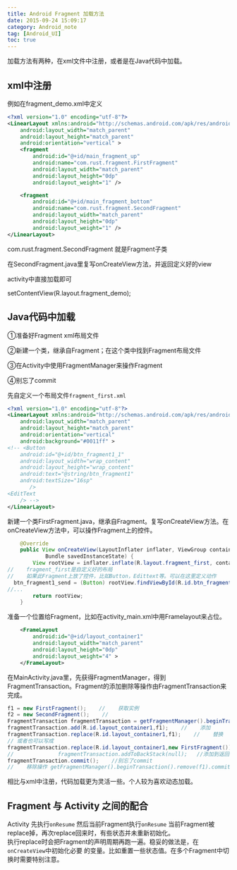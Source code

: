 ```yaml
---
title: Android Fragment 加载方法
date: 2015-09-24 15:09:17
category: Android_note
tag: [Android_UI]
toc: true
---
```


加载方法有两种，在xml文件中注册，或者是在Java代码中加载。

## xml中注册

例如在fragment_demo.xml中定义
```xml
<?xml version="1.0" encoding="utf-8"?>
<LinearLayout xmlns:android="http://schemas.android.com/apk/res/android"
    android:layout_width="match_parent"
    android:layout_height="match_parent"
    android:orientation="vertical" >
    <fragment
        android:id="@+id/main_fragment_up"
        android:name="com.rust.fragment.FirstFragment"
        android:layout_width="match_parent"
        android:layout_height="0dp"
        android:layout_weight="1" />

    <fragment
        android:id="@+id/main_fragment_bottom"
        android:name="com.rust.fragment.SecondFragment"
        android:layout_width="match_parent"
        android:layout_height="0dp"
        android:layout_weight="1" />
</LinearLayout>
```
com.rust.fragment.SecondFragment 就是Fragment子类

在SecondFragment.java里复写onCreateView方法，并返回定义好的view

activity中直接加载即可

setContentView(R.layout.fragment_demo);

## Java代码中加载

①准备好Fragment xml布局文件

②新建一个类，继承自Fragment；在这个类中找到Fragment布局文件

③在Activity中使用FragmentManager来操作Fragment

④别忘了commit

先自定义一个布局文件`fragment_first.xml`

```xml
<?xml version="1.0" encoding="utf-8"?>
<LinearLayout xmlns:android="http://schemas.android.com/apk/res/android"
    android:layout_width="match_parent"
    android:layout_height="match_parent"
    android:orientation="vertical"
    android:background="#0011ff" >
<!-- <Button
    android:id="@+id/btn_fragment1_1"
    android:layout_width="wrap_content"
    android:layout_height="wrap_content"
    android:text="@string/btn_fragment1"
    android:textSize="16sp"
       />
<EditText
    /> -->
</LinearLayout>
```


新建一个类FirstFragment.java，继承自Fragment。复写onCreateView方法。在onCreateView方法中，可以操作Fragment上的控件。
```java
    @Override
	public View onCreateView(LayoutInflater inflater, ViewGroup container,
			Bundle savedInstanceState) {
		View rootView = inflater.inflate(R.layout.fragment_first, container,false);
//    fragment_first是自定义好的布局
//    如果此Fragment上放了控件，比如Button，Edittext等。可以在这里定义动作
  btn_fragment1_send = (Button) rootView.findViewById(R.id.btn_fragment1_1);
//...
		return rootView;
	}
```


准备一个位置给Fragment，比如在activity_main.xml中用Framelayout来占位。
```xml
    <FrameLayout
        android:id="@+id/layout_container1"
        android:layout_width="match_parent"
        android:layout_height="0dp"
        android:layout_weight="4" >
    </FrameLayout>
```


在MainActivity.java里，先获得FragmentManager，得到FragmentTransaction。Fragment的添加删除等操作由FragmentTransaction来完成。
```java
f1 = new FirstFragment();    //    获取实例
f2 = new SecondFragment();    //
FragmentTransaction fragmentTransaction = getFragmentManager().beginTransaction();
fragmentTransaction.add(R.id.layout_container1,f1);    //    添加
fragmentTransaction.replace(R.id.layout_container1,f1);    //    替换
// 或者也可以写成
fragmentTransaction.replace(R.id.layout_container1,new FirstFragment());
//				fragmentTransaction.addToBackStack(null);	//添加到返回栈，这样按返回键的时候能返回已添加的fragment
fragmentTransaction.commit();    //别忘了commit
//    移除操作 getFragmentManager().beginTransaction().remove(f1).commit();
```

相比与xml中注册，代码加载更为灵活一些。个人较为喜欢动态加载。

## Fragment 与 Activity 之间的配合
Activity 先执行`onResume` 然后当前Fragment执行`onResume`
当前Fragment被replace掉，再次replace回来时，有些状态并未重新初始化。  
执行replace时会把Fragment的声明周期再跑一遍。稳妥的做法是，在`onCreateView`中初始化必要
的变量。比如重置一些状态值。在多个Fragment中切换时需要特别注意。
